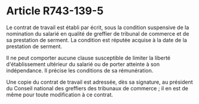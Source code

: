 # Article R743-139-5

<p>Le contrat de travail est établi par écrit, sous la condition suspensive de la nomination du salarié en qualité de greffier de tribunal de commerce et de sa prestation de serment. La condition est réputée acquise à la date de la prestation de serment.</p><p>Il ne peut comporter aucune clause susceptible de limiter la liberté d'établissement ultérieur du salarié ou de porter atteinte à son indépendance. Il précise les conditions de sa rémunération.</p><p>Une copie du contrat de travail est adressée, dès sa signature, au président du Conseil national des greffiers des tribunaux de commerce ; il en est de même pour toute modification à ce contrat.</p>